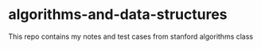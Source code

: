 # algorithms-and-data-structures
This repo contains my notes and test cases from stanford algorithms class

